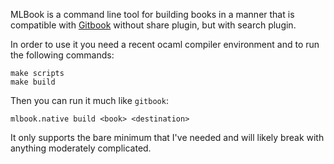 MLBook is a command line tool for building books in a manner that is compatible
with [Gitbook](https://github.com/GitbookIO/gitbook) without share plugin, but
with search plugin.

In order to use it you need a recent ocaml compiler environment and to run the
following commands:

```
make scripts
make build
```

Then you can run it much like `gitbook`:

```
mlbook.native build <book> <destination>
```

It only supports the bare minimum that I've needed and will likely break with
anything moderately complicated.
